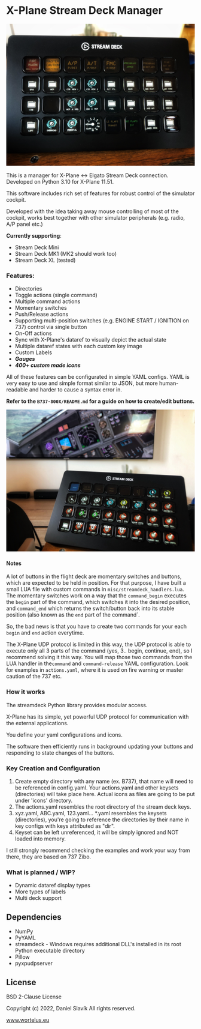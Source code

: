 # X-Plane Stream Deck Manager
![main screen](misc/main.jpg)

This is a manager for X-Plane <-> Elgato Stream Deck connection. Developed on Python 3.10 for X-Plane 11.51.

This software includes rich set of features for robust control of the simulator cockpit.

Developed with the idea taking away mouse controlling of most of the cockpit, 
works best together with other simulator peripherals (e.g. radio, A/P panel etc.)

**Currently supporting**:
- Stream Deck Mini
- Stream Deck MK1 (MK2 should work too)
- Stream Deck XL (tested)

### Features:
- Directories
- Toggle actions (single command)
- Multiple command actions
- Momentary switches
- Push/Release actions
- Supporting multi-position switches (e.g. ENGINE START / IGNITION on 737) 
control via single button
- On-Off actions
- Sync with X-Plane's dataref to visually depict the actual state
- Multiple dataref states with each custom key image
- Custom Labels
- ***Gauges***
- ***400+ custom made icons*** 

All of these features can be configurated in simple YAML configs. YAML is very easy to use
and simple format similar to JSON, but more human-readable and harder to cause a syntax error in.

**Refer to the `B737-800X/README.md` for a guide on how to create/edit buttons.**

![main screen](misc/lwrovhd.jpg)

#### Notes
A lot of buttons in the flight deck are momentary switches and buttons, which are expected to be held in position.
For that purpose, I have built a small LUA file with custom commands in `misc/streamdeck_handlers.lua`.
The momentary switches work on a way that the `command_begin` executes the `begin` part of the command, 
which switches it into the desired position, and `command_end` which returns the switch/button back into its 
stable position (also known as the `end` part of the command`. 

So, the bad news is that you have to create two commands for your each `begin` and `end` action everytime.

The X-Plane UDP protocol is limited in this way, the UDP protocol is able to execute only all 3 parts of the
command (yes, 3.. begin, continue, end), so I recommend solving it this way. You will map those two commands 
from the LUA handler in the`command` and `command-release` YAML configuration. 
Look for examples in `actions.yaml`, where it is used on fire warning or master caution of the 737 etc.
### How it works
The streamdeck Python library provides modular access. 

X-Plane has its simple, yet powerful UDP protocol for
communication with the external applications.

You define your yaml configurations and icons.

The software then efficiently runs in background updating your buttons and responding to state changes of the buttons.

### Key Creation and Configuration
1. Create empty directory with any name (ex. B737), that name will need to be referenced in config.yaml. 
Your actions.yaml and other keysets (directories) will take place here.
Actual icons as files are going to be put under 'icons' directory.
2. The actions.yaml resembles the root directory of the stream deck keys.
3. xyz.yaml, ABC.yaml, 123.yaml... *.yaml resembles the keysets (directories),
you're going to reference the directories by their name in key configs with keys attributed as "dir".
4. Keyset can be left unreferenced, it will be simply ignored and NOT loaded into memory.

I still strongly recommend checking the examples and work your way from there, they are based on 737 Zibo.

### What is planned / WIP?
- Dynamic dataref display types
- More types of labels
- Multi deck support


## Dependencies
- NumPy
- PyYAML
- streamdeck - Windows requires additional DLL's installed in its root Python executable directory
- Pillow
- pyxpudpserver

## License
BSD 2-Clause License

Copyright (c) 2022, Daniel Slavík All rights reserved.

www.wortelus.eu
